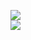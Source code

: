 [![](https://img.shields.io/badge/Made%20With-Github%20Spray-lightgrey.svg?style=for-the-badge&logo=github)](https://github.com/Annihil/github-spray#5545)  
[![](https://i.imgur.com/2DrTn0Z.gif)](https://github.com/Annihil/github-spray)